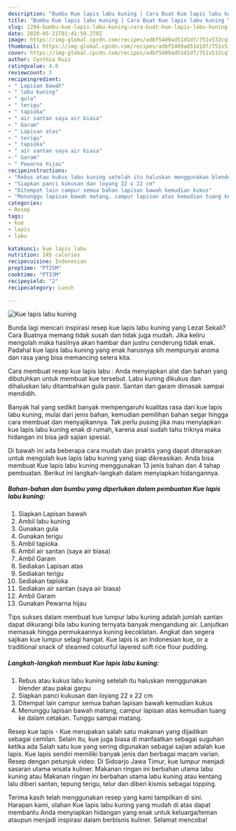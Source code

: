 ```yaml
---
description: "Bumbu Kue lapis labu kuning | Cara Buat Kue lapis labu kuning Yang Menggugah Selera"
title: "Bumbu Kue lapis labu kuning | Cara Buat Kue lapis labu kuning Yang Menggugah Selera"
slug: 1294-bumbu-kue-lapis-labu-kuning-cara-buat-kue-lapis-labu-kuning-yang-menggugah-selera
date: 2020-05-21T01:41:59.270Z
image: https://img-global.cpcdn.com/recipes/adbf5409ad51d1df/751x532cq70/kue-lapis-labu-kuning-foto-resep-utama.jpg
thumbnail: https://img-global.cpcdn.com/recipes/adbf5409ad51d1df/751x532cq70/kue-lapis-labu-kuning-foto-resep-utama.jpg
cover: https://img-global.cpcdn.com/recipes/adbf5409ad51d1df/751x532cq70/kue-lapis-labu-kuning-foto-resep-utama.jpg
author: Cynthia Ruiz
ratingvalue: 4.8
reviewcount: 3
recipeingredient:
- " Lapisan bawah"
- " labu kuning"
- " gula"
- " terigu"
- " tapioka"
- " air santan saya air biasa"
- " Garam"
- " Lapisan atas"
- " terigu"
- " tapioka"
- " air santan saya air biasa"
- " Garam"
- " Pewarna hijau"
recipeinstructions:
- "Rebus atau kukus labu kuning setelah itu haluskan menggunakan blender atau pakai garpu"
- "Siapkan panci kukusan dan loyang 22 x 22 cm"
- "Ditempat lain campur semua bahan lapisan bawah kemudian kukus"
- "Menunggu lapisan bawah matang, campur lapisan atas kemudian tuang ke dalam cetakan. Tunggu sampai matang."
categories:
- Resep
tags:
- kue
- lapis
- labu

katakunci: kue lapis labu 
nutrition: 245 calories
recipecuisine: Indonesian
preptime: "PT25M"
cooktime: "PT33M"
recipeyield: "2"
recipecategory: Lunch

---
```



![Kue lapis labu kuning](https://img-global.cpcdn.com/recipes/adbf5409ad51d1df/751x532cq70/kue-lapis-labu-kuning-foto-resep-utama.jpg)

Bunda lagi mencari inspirasi resep kue lapis labu kuning yang Lezat Sekali? Cara Buatnya memang tidak susah dan tidak juga mudah. Jika keliru mengolah maka hasilnya akan hambar dan justru cenderung tidak enak. Padahal kue lapis labu kuning yang enak harusnya sih mempunyai aroma dan rasa yang bisa memancing selera kita.

Cara membuat resep kue lapis labu : Anda menyiapkan alat dan bahan yang dibutuhkan untuk membuat kue tersebut. Labu kuning dikukus dan dihaluskan lalu ditambahkan gula pasir. Santan dan garam dimasak sampai mendidih.

Banyak hal yang sedikit banyak mempengaruhi kualitas rasa dari kue lapis labu kuning, mulai dari jenis bahan, kemudian pemilihan bahan segar hingga cara membuat dan menyajikannya. Tak perlu pusing jika mau menyiapkan kue lapis labu kuning enak di rumah, karena asal sudah tahu triknya maka hidangan ini bisa jadi sajian spesial.


Di bawah ini ada beberapa cara mudah dan praktis yang dapat diterapkan untuk mengolah kue lapis labu kuning yang siap dikreasikan. Anda bisa membuat Kue lapis labu kuning menggunakan 13 jenis bahan dan 4 tahap pembuatan. Berikut ini langkah-langkah dalam menyiapkan hidangannya.

<!--inarticleads1-->

##### Bahan-bahan dan bumbu yang diperlukan dalam pembuatan Kue lapis labu kuning:

1. Siapkan  Lapisan bawah
1. Ambil  labu kuning
1. Gunakan  gula
1. Gunakan  terigu
1. Ambil  tapioka
1. Ambil  air santan (saya air biasa)
1. Ambil  Garam
1. Sediakan  Lapisan atas
1. Sediakan  terigu
1. Sediakan  tapioka
1. Sediakan  air santan (saya air biasa)
1. Ambil  Garam
1. Gunakan  Pewarna hijau


Tips sukses dalam membuat kue lumpur labu kuning adalah jumlah santan dapat dikurangi bila labu kuning ternyata banyak mengandung air. Lanjutkan memasak hingga permukaannya kuning kecoklatan. Angkat dan segera sajikan kue lumpur selagi hangat. Kue lapis is an Indonesian kue, or a traditional snack of steamed colourful layered soft rice flour pudding. 

<!--inarticleads2-->

##### Langkah-langkah membuat Kue lapis labu kuning:

1. Rebus atau kukus labu kuning setelah itu haluskan menggunakan blender atau pakai garpu
1. Siapkan panci kukusan dan loyang 22 x 22 cm
1. Ditempat lain campur semua bahan lapisan bawah kemudian kukus
1. Menunggu lapisan bawah matang, campur lapisan atas kemudian tuang ke dalam cetakan. Tunggu sampai matang.


Resep kue lapis - Kue merupakan salah satu makanan yang dijadikan sebagai cemilan. Selain itu, kue juga biasa di manfaatkan sebagai suguhan ketika ada Salah satu kue yang sering digunakan sebagai sajian adalah kue lapis. Kue lapis sendiri memiliki banyak jenis dan berbagai macam varian. Resep dengan petunjuk video: Di Sidoarjo Jawa Timur, kue lumpur menjadi sasaran utama wisata kuliner. Makanan ringan ini berbahan utama labu kuning atau Makanan ringan ini berbahan utama labu kuning atau kentang lalu diberi santan, tepung terigu, telur dan diberi kismis sebagai topping. 

Terima kasih telah menggunakan resep yang kami tampilkan di sini. Harapan kami, olahan Kue lapis labu kuning yang mudah di atas dapat membantu Anda menyiapkan hidangan yang enak untuk keluarga/teman ataupun menjadi inspirasi dalam berbisnis kuliner. Selamat mencoba!
